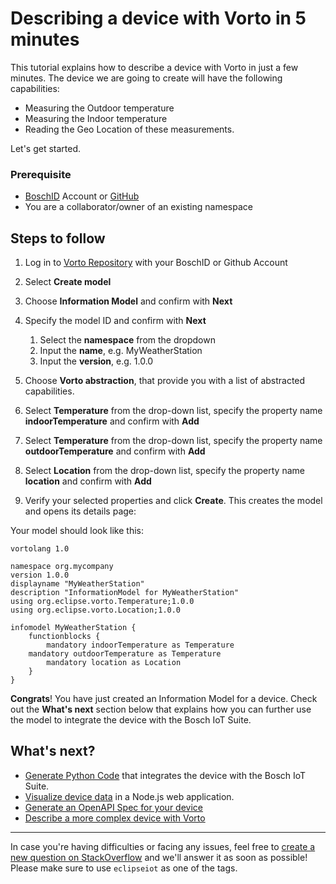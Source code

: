 # Describing a device with Vorto in 5 minutes

This tutorial explains how to describe a device with Vorto in just a few minutes. The device we are going to create will have the following capabilities:

- Measuring the Outdoor temperature
- Measuring the Indoor temperature
- Reading the Geo Location of these measurements.

Let's get started.

### Prerequisite
* [BoschID](https://accounts.bosch-iot-suite.com/) Account or [GitHub](https://github.com/) 
* You are a collaborator/owner of an existing namespace

## Steps to follow

1. Log in to [Vorto Repository](https://vorto.eclipseprojects.io) with your BoschID or Github Account

2. Select **Create model** 

3. Choose **Information Model** and confirm with **Next** 

4. Specify the model ID and confirm with **Next**
	1. Select the **namespace** from the dropdown
	2. Input the **name**, e.g. MyWeatherStation
	3. Input the **version**, e.g. 1.0.0
	
5. Choose **Vorto abstraction**, that provide you with a list of abstracted capabilities.

6. Select **Temperature** from the drop-down list, specify the property name **indoorTemperature** and confirm with **Add**

7. Select **Temperature** from the drop-down list, specify the property name **outdoorTemperature** and confirm with **Add**

8. Select **Location** from the drop-down list, specify the property name **location** and confirm with **Add**

9. Verify your selected properties and click **Create**. This creates the model and opens its details page:

Your model should look like this:

	
	vortolang 1.0
	
	namespace org.mycompany
	version 1.0.0
	displayname "MyWeatherStation"
	description "InformationModel for MyWeatherStation"
	using org.eclipse.vorto.Temperature;1.0.0
	using org.eclipse.vorto.Location;1.0.0
	
	infomodel MyWeatherStation {
	    functionblocks {
	        mandatory indoorTemperature as Temperature
		mandatory outdoorTemperature as Temperature
	        mandatory location as Location
	    }
	}


**Congrats**! You have just created an Information Model for a device. Check out the **What's next** section below that explains how you can further use the model to integrate the device with the Bosch IoT Suite.

## What's next?

- [Generate Python Code](mqtt-python.md) that integrates the device with the Bosch IoT Suite.
- [Visualize device data](create_webapp_dashboard.md) in a Node.js web application.
- [Generate an OpenAPI Spec for your device](create_openapi.md)
- [Describe a more complex device with Vorto](describe_tisensor.md)

---

In case you're having difficulties or facing any issues, feel free to [create a new question on StackOverflow](https://stackoverflow.com/questions/ask?tags=eclipse-vorto) and we'll answer it as soon as possible!   
Please make sure to use `eclipseiot` as one of the tags. 

